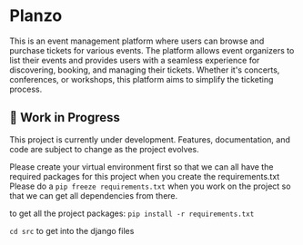 # Planzo

This is an event management platform where users can browse and purchase tickets for various events. The platform allows event organizers to list their events and provides users with a seamless experience for discovering, booking, and managing their tickets. Whether it's concerts, conferences, or workshops, this platform aims to simplify the ticketing process.

## 🚧 Work in Progress

This project is currently under development. Features, documentation, and code are subject to change as the project evolves.

Please create your virtual environment first so that we can all have the required packages for this project when you create the requirements.txt
Please do a `pip freeze requirements.txt` when you work on the project so that we can get all dependencies from there.

to get all the project packages: `pip install -r requirements.txt`

`cd src` to get into the django files